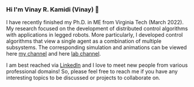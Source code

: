 ### Hi I'm Vinay R. Kamidi (Vinay) 👋
I have recently finished my Ph.D. in ME from Virginia Tech (March 2022). My research focused on the development of distributed control algorithms with applications in legged robots. More particularly, I developed control algorithms that view a single agent as a combination of multiple subsystems. The corresponding simulation and animations can be viewed here [my channel](https://www.youtube.com/channel/UComeXSa3wP-8zMeutYwN7yA) and here [lab channel](https://www.youtube.com/channel/UCGZxNfxTxun4Z7hNjkHCUeg). 

I am best reached via [LinkedIn](https://www.linkedin.com/in/vkamidi/) and I love to meet new people from various professional domains! So, please feel free to reach me if you have any interesting topics to be discussed or projects to collaborate on.
<!--
**vinaykamidi/vinaykamidi** is a ✨ _special_ ✨ repository because its `README.md` (this file) appears on your GitHub profile.

Here are some ideas to get you started:

- 🔭 I’m currently working on ...
- 🌱 I’m currently learning ...
- 👯 I’m looking to collaborate on ...
- 🤔 I’m looking for help with ...
- 💬 Ask me about ...
- 📫 How to reach me: ...
- 😄 Pronouns: ...
- ⚡ Fun fact: ...
-->
